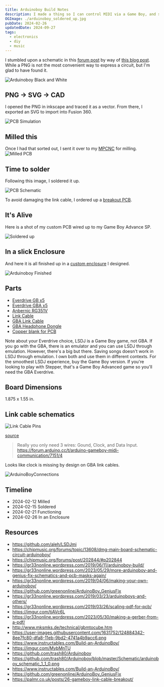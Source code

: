 ```yaml
---
title: Arduinoboy Build Notes
description: I made a thing so I can control MIDI via a Game Boy, and so can you!
OGImage: ./arduinoboy_soldered_up.jpg
pubDate: 2024-02-26
updatedDate: 2024-09-27
tags:
  - electronics
  - diy
  - music
---
```


I stumbled upon a schematic in this [forum
post](https://chipmusic.org/forums/post/202844/#p202844) by way of [this blog
post](https://gr33nonline.wordpress.com/2019/04/06/making-your-own-arduinoboy/).
While a PNG is not the most convenient way to express a circuit, but I'm glad to have
found it.

![Arduinoboy Black and White](./arduinoBoyBW.png)

## PNG -> SVG -> CAD

I opened the PNG in inkscape and traced it as a vector. From there, I
exported an SVG to import into Fusion 360.

![PCB Simulation](./PCB_Simulation.png)

## Milled this

Once I had that sorted out, I sent it over to my [MPCNC](/note/mpcnc) for
milling.
![Milled PCB](./milled_PCB.jpg)

## Time to solder

Following this image, I soldered it up.

![PCB Schematic](./arduino_schematic.png)

To avoid damaging the link cable, I ordered up a [breakout PCB](https://github.com/Palmr/gb-link-cable).

## It's Alive

Here is a shot of my custom PCB wired up to my Game Boy Advance SP.

![Soldered up](./arduinoboy_soldered_up.jpg)

## In a slick Enclosure

And here it is all finished up in a [custom
enclosure](https://www.printables.com/model/783225-arduinoboy-enclosure) I
designed.

![Arduinoboy Finished](./Arduinoboy_Enclosed.jpg)

## Parts

- [Everdrive GB x5](https://amzn.to/4fd8AX4)
- [Everdrive GBA x5](https://amzn.to/3Weubpd)
- [Anbernic RG351V](https://amzn.to/3ykx5AO)
- [Link Cable](https://amzn.to/3LGCW6x)
- [GBA Link Cable](https://amzn.to/3Lxoxts)
- [GBA Headphone Dongle](https://amzn.to/3Lxoxts)
- [Copper blank for PCB](https://amzn.to/4d9T5NK)

Note about your Everdrive choice, LSDJ is a Game Boy game, not GBA. If you go
with the GBA, there is an emulator and you can use LSDJ through emulation.
However, there's a big but there. Saving songs doesn't work in LSDJ through
emulation. I own both and use them in different contexts. For the smoothest
LSDJ experience, buy the Game Boy version. If you're looking to play with
Stepper, that's a Game Boy Advanced game so you'll need the GBA Everdrive.

## Board Dimensions

1.875 x 1.55 in.

## Link cable schematics

![Link Cable Pins](./linkCablePins.png)

[source](https://github.com/afska/gba-remote-play)

> Really you only need 3 wires: Gound, Clock, and Data Input.
> <https://forum.arduino.cc/t/arduino-gameboy-midi-communication/7151/4>

Looks like clock is missing by design on GBA link cables.

![ArduinoBoyConnections](ArduinoBoyConnections.png)

## Timeline

- 2024-02-12 Milled
- 2024-02-15 Soldered
- 2024-02-21 Functioning
- 2024-02-26 In an Enclosure

## Resources

- <https://github.com/aleh/LSDJmi>
- <https://chipmusic.org/forums/topic/13608/dmg-main-board-schematic-circuit-arduinoboy/>
- <https://chipmusic.org/forums/post/202844/#p202844>
- <https://gr33nonline.wordpress.com/2019/06/11/arduinoboy-build/>
- <https://gr33nonline.wordpress.com/2023/05/29/more-arduinoboy-and-genius-fix-schematics-and-pcb-masks-again/>
- <https://gr33nonline.wordpress.com/2019/04/06/making-your-own-arduinoboy/>
- <https://github.com/greenonline/ArduinoBoy_GeniusFix>
- <https://gr33nonline.wordpress.com/2019/03/23/arduinoboys-and-others/>
- <https://gr33nonline.wordpress.com/2019/03/26/scaling-pdf-for-pcb/>
- <https://imgur.com/tjAVc6L>
- <https://gr33nonline.wordpress.com/2023/05/30/making-a-gerber-from-a-pdf/>
- <http://www.mksmks.de/technical/gbmtocube.htm>
- <https://user-images.githubusercontent.com/1631752/124884342-8ee7fc80-dfa8-11eb-9bd2-4741a4b9acc6.png>
- <https://www.instructables.com/Build-an-ArduinoBoy/>
- <https://imgur.com/MybMnTU>
- <https://github.com/trash80/Arduinoboy>
- <https://github.com/trash80/Arduinoboy/blob/master/Schematic/arduinoboy_schematic_1_1_0.png>
- <https://www.instructables.com/Build-an-ArduinoBoy/>
- <https://github.com/greenonline/ArduinoBoy_GeniusFix>
- <https://palmr.co.uk/posts/26-gameboy-link-cable-breakout/>
